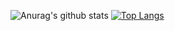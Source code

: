 ![Anurag's github stats](https://github-readme-stats.vercel.app/api?username=sheiiva&show_icons=true&theme=tokyonight&include_all_commits=true&hide=prs&count_private=true)
[![Top Langs](https://github-readme-stats.vercel.app/api/top-langs/?username=sheiiva&layout=compact&langs_count=15&hide=Makefile)](https://github.com/anuraghazra/github-readme-stats)
